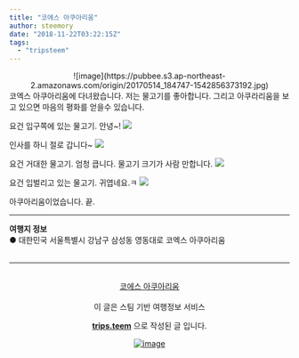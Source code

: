 ```yaml
---
title: "코에스 아쿠아리움"
author: steemory
date: "2018-11-22T03:22:15Z"
tags:
  - "tripsteem"
---
```

<center>![image](https://pubbee.s3.ap-northeast-2.amazonaws.com/origin/20170514_184747-1542856373192.jpg)</center>
코엑스 아쿠아리움에 다녀왔습니다. 저는 물고기를 좋아합니다. 그리고 아쿠라리움을 보고 있으면 마음의 평화를 얻을수 있습니다.

요건 입구쪽에 있는 물고기. 안녕~!
![](https://pubbee.s3.ap-northeast-2.amazonaws.com/origin/20170514_184903-1542856426626.jpg)

인사를 하니 절로 갑니다~ 
![](https://pubbee.s3.ap-northeast-2.amazonaws.com/origin/20170514_184920-1542856455339.jpg)

요건 거대한 물고기. 엄청 큽니다. 물고기 크기가 사람 만합니다.
![](https://pubbee.s3.ap-northeast-2.amazonaws.com/origin/20170514_190627-1542856478322.jpg)

요건 입벌리고 있는 물고기. 귀엽네요.ㅋ
![](https://pubbee.s3.ap-northeast-2.amazonaws.com/origin/video2gif_20181122_1-1542856484776.gif)

아쿠아리움이었습니다. 끝.
<hr><b>여행지 정보</b><br/>● 대한민국 서울특별시 강남구 삼성동 영동대로 코엑스 아쿠아리움<br/><br/><hr><br/><center><a href='https://kr.tripsteem.com/post/tt20181122t032214399z'>코에스 아쿠아리움</a></center><br>
<center>
이 글은 스팀 기반 여행정보 서비스

<a href='https://kr.tripsteem.com/'><b>trips.teem</b></a> 으로 작성된 글 입니다.

<a href='https://kr.tripsteem.com/'>![image](https://cdn.steemitimages.com/DQmUz3C3gqtbaSHyXqLNiyjGgzT9sdDFxgJgADAj9hhxwpb/banner_fall.jpg)</a>
</center>
